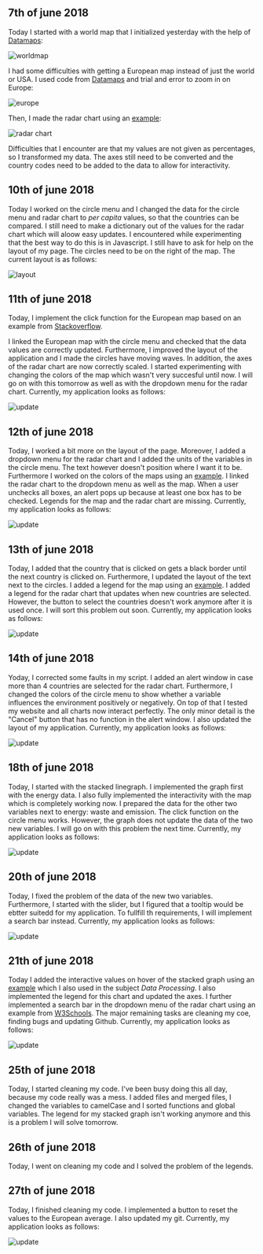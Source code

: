 ## 7th of june 2018
Today I started with a world map that I initialized yesterday with the help of [Datamaps](http://datamaps.github.io/):

![worldmap](/doc/log1.PNG)

I had some difficulties with getting a European map instead of just the world or USA. I used code from [Datamaps](http://datamaps.github.io/) and trial and error to zoom in on Europe:

![europe](/doc/log2.PNG)

Then, I made the radar chart using an [example](https://gist.github.com/nbremer/6506614):

![radar chart](/doc/log3.PNG)

Difficulties that I encounter are that my values are not given as percentages, so I transformed my data. The axes still need to be converted and the country codes need to be added to the data to allow for interactivity.


## 10th of june 2018
Today I worked on the circle menu and I changed the data for the circle menu and radar chart to *per capita* values, so that the countries can be compared. I still need to make a dictionary out of the values for the radar chart which will aloow easy updates. I encountered while experimenting that the best way to do this is in Javascript. I still have to ask for help on the layout of my page. The circles need to be on the right of the map. The current layout is as follows:

![layout](/doc/log4.PNG)

## 11th of june 2018
Today, I implement the click function for the European map based on an example from [Stackoverflow](https://stackoverflow.com/questions/27215394/d3-datamaps-onclick-events-on-bubbles).

I linked the European map with the circle menu and checked that the data values are correctly updated. Furthermore, I improved the layout of the application and I made the circles have moving waves. In addition, the axes of the radar chart are now correctly scaled. I started experimenting with changing the colors of the map which wasn't very succesful until now. I will go on with this tomorrow as well as with the dropdown menu for the radar chart. Currently, my application looks as follows:

![update](/doc/log5.PNG)

## 12th of june 2018
Today, I worked a bit more on the layout of the page. Moreover, I added a dropdown menu for the radar chart and I added the units of the variables in the circle menu. The text however doesn't position where I want it to be. Furthermore I worked on the colors of the maps using an [example](https://github.com/markmarkoh/datamaps/blob/master/src/examples/highmaps_world.html). I linked the radar chart to the dropdown menu as well as the map. When a user unchecks all boxes, an alert pops up because at least one box has to be checked. Legends for the map and the radar chart are missing. Currently, my application looks as follows:

![update](/doc/log6.PNG)

## 13th of june 2018
Today, I added that the country that is clicked on gets a black border until the next country is clicked on. Furthermore, I updated the layout of the text next to the circles. I added a legend for the map using an [example](http://eyeseast.github.io/visible-data/2013/08/27/responsive-legends-with-d3/). I added a legend for the radar chart that updates when new countries are selected. However, the button to select the countries doesn't work anymore after it is used once. I will sort this problem out soon. Currently, my application looks as follows:

![update](/doc/log7.PNG)

## 14th of june 2018
Yoday, I corrected some faults in my script. I added an alert window in case more than 4 countries are selected for the radar chart. Furthermore, I changed the colors of the circle menu to show whether a variable influences the environment positively or negatively. On top of that I tested my website and all charts now interact perfectly. The only minor detail is the "Cancel" button that has no function in the alert window. I also updated the layout of my application. Currently, my application looks as follows:

![update](/doc/log8.PNG)

## 18th of june 2018
Today, I started with the stacked linegraph. I implemented the graph first with the energy data. I also fully implemented the interactivity with the map which is completely working now. I prepared the data for the other two variables next to energy: waste and emission. The click function on the circle menu works. However, the graph does not update the data of the two new variables. I will go on with this problem the next time. Currently, my application looks as follows:

![update](/doc/log9.PNG)

## 20th of june 2018
Today, I fixed the problem of the data of the new two variables. Furthermore, I started with the slider, but I figured that a tooltip would be ebtter suitedd for my application. To fullfill th requirements, I will implement a search bar instead. Currently, my application looks as follows:

![update](/doc/log10.PNG)

## 21th of june 2018
Today I added the interactive values on hover of the stacked graph using an [example](https://bl.ocks.org/larsenmtl/e3b8b7c2ca4787f77d78f58d41c3da91) which I also used in the subject *Data Processing*. I also implemented the legend for this chart and updated the axes. I further implemented a search bar in the dropdown menu of the radar chart using an example from [W3Schools](https://www.w3schools.com/howto/howto_js_filter_dropdown.asp). The major remaining tasks are cleaning my coe, finding bugs and updating Github. Currently, my application looks as follows:

![update](/doc/log11.PNG)

## 25th of june 2018
Today, I started cleaning my code. I've been busy doing this all day, because my code really was a mess. I added files and merged files, I changed the variables to camelCase and I sorted functions and global variables. The legend for my stacked graph isn't working anymore and this is a problem I will solve tomorrow.

## 26th of june 2018
Today, I went on cleaning my code and I solved the problem of the legends.

## 27th of june 2018
Today, I finished cleaning my code. I implemented a button to reset the values to the European average. I also updated my git. Currently, my application looks as follows:

![update](/doc/log12.PNG)
